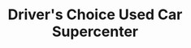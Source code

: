 ---
title: "Driver's Choice Used Car Supercenter"
url: /davenport/drivers-choice-used-car-supercenter/
shop: car
---